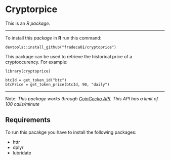 # Cryptorpice

This is an *R package*. 
***
To install this *package* in **R** run this command:

```
devtools::install_github("fradeca01/cryptoprice")
```

This package can be used to retrieve the historical price of a cryptoccurency. For example:

```
library(cryptoprice)

btcId = get_token_id("btc")
btcPrice = get_token_price(btcId, 90, "daily")
```

***

Note: *This package works through [CoinGecko API](https://www.coingecko.com/en/api). This API has a limit of 100 calls/minute*

## Requirements

To run this pacakge you have to install the following packages:

* httr
* dplyr
* lubridate
